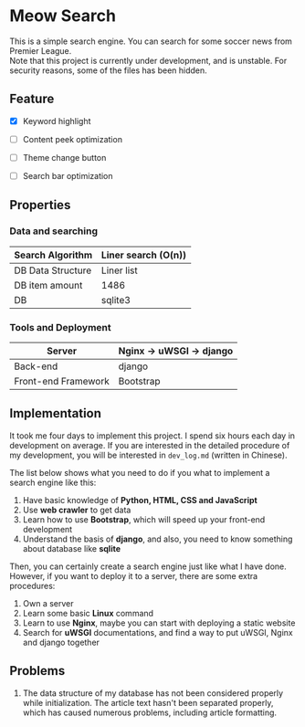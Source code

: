 # Meow Search

This is a simple search engine. You can search for some soccer news from Premier League.  
Note that this project is currently under development, and is unstable. For security reasons, some of the files has been hidden.  



## Feature

- [x] Keyword highlight
- [ ] Content peek optimization
- [ ] Theme change button
- [ ] Search bar optimization



## Properties

### Data and searching

| Search Algorithm  | Liner search (O(n)) |
| ----------------- | ------------------- |
| DB Data Structure | Liner list          |
| DB item amount    | 1486                |
| DB                | sqlite3             |

### Tools and Deployment

| Server              | Nginx -> uWSGI -> django |
| ------------------- | ------------------------ |
| Back-end            | django                   |
| Front-end Framework | Bootstrap                |



## Implementation

It took me four days to implement this project. I spend six hours each day in development on average. If you are interested in the detailed procedure of my development, you will be interested in `dev_log.md` (written in Chinese).  

The list below shows what you need to do if you what to implement a search engine like this:  
1. Have basic knowledge of **Python, HTML, CSS and JavaScript**
2. Use **web crawler** to get data
3. Learn how to use **Bootstrap**, which will speed up your front-end development
4. Understand the basis of **django**, and also, you need to know something about database like **sqlite**

Then, you can certainly create a search engine just like what I have done. However, if you want to deploy it to a server, there are some extra procedures:  
1. Own a server
2. Learn some basic **Linux** command
3. Learn to use **Nginx**, maybe you can start with deploying a static website
4. Search for **uWSGI** documentations, and find a way to put uWSGI, Nginx and django together



## Problems

1. The data structure of my database has not been considered properly while initialization. The article text hasn't been separated properly, which has caused numerous problems, including article formatting.